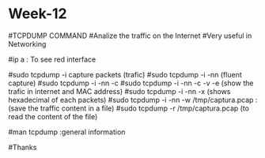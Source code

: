 # Week-12

#TCPDUMP COMMAND
#Analize the traffic on the Internet
#Very useful in Networking

#ip a : To see red interface

#sudo tcpdump -i <net> capture packets (trafic)
#sudo tcpdump -i <net> -nn (fluent capture)
#sudo tcpdump -i <net> -nn -c <number of packets>
#sudo tcpdump -i <net> -nn -c -v -e (show the trafic in internet and MAC address)
#sudo tcpdump -i <net> -nn -x (shows hexadecimal of each packets)
#sudo tcpdump -i <net> -nn -w /tmp/captura.pcap :(save the traffic content in a file)
#sudo tcpdump -r /tmp/captura.pcap (to read the content of the file)

#man tcpdump :general information

#Thanks
